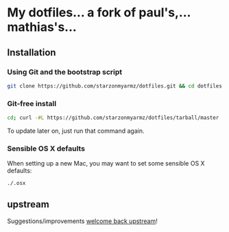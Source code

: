 # My dotfiles... a fork of paul's,... mathias's...

## Installation

### Using Git and the bootstrap script

```bash
git clone https://github.com/starzonmyarmz/dotfiles.git && cd dotfiles && ./bootstrap.sh
```

### Git-free install

```bash
cd; curl -#L https://github.com/starzonmyarmz/dotfiles/tarball/master | tar -xzv --strip-components 1 --exclude={README.md,bootstrap.sh}
```

To update later on, just run that command again.

### Sensible OS X defaults

When setting up a new Mac, you may want to set some sensible OS X defaults:

```bash
./.osx
```

## upstream

Suggestions/improvements
[welcome back upstream](https://github.com/mathiasbynens/dotfiles/issues)!
